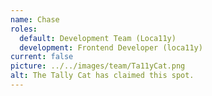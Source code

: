 ```yaml
---
name: Chase
roles:
  default: Development Team (Loca11y)
  development: Frontend Developer (loca11y)
current: false
picture: ../../images/team/Ta11yCat.png
alt: The Tally Cat has claimed this spot.
---
```

